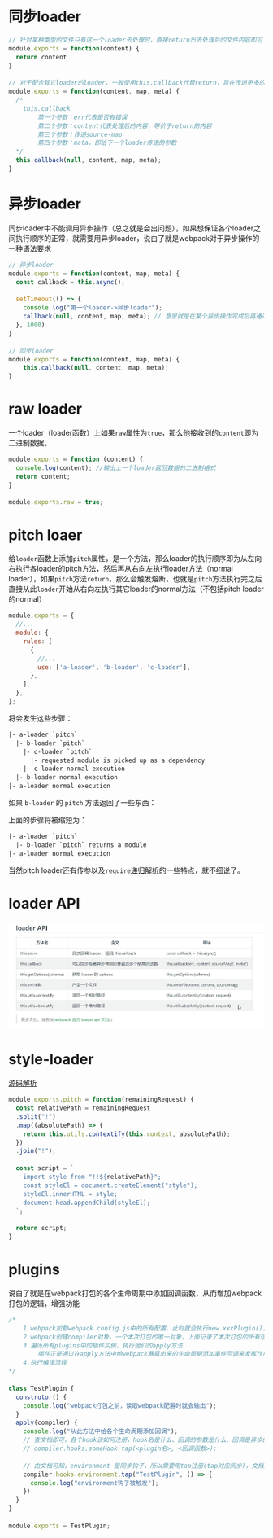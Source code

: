 # 同步loader

~~~js
// 针对某种类型的文件只有这一个loader去处理时，直接return出去处理后的文件内容即可
module.exports = function(content) {
  return content
}

// 对于配合其它loader的loader，一般使用this.callback代替return，旨在传递更多的信息给下一个loader
module.exports = function(content, map, meta) {
  /*
  	this.callback
  		第一个参数：err代表是否有错误
  		第二个参数：content代表处理后的内容，等价于return的内容
  		第三个参数：传递source-map
  		第四个参数：mata，即给下一个loader传递的参数
  */
  this.callback(null, content, map, meta);
}
~~~



# 异步loader

同步loader中不能调用异步操作（总之就是会出问题），如果想保证各个loader之间执行顺序的正常，就需要用异步loader，说白了就是webpack对于异步操作的一种语法要求

~~~js
// 异步loader
module.exports = function(content, map, meta) {
  const callback = this.async();
  
  setTimeout(() => {
    console.log("第一个loader->异步loader");
    callback(null, content, map, meta); // 意思就是在某个异步操作完成后再通过调用callback方法来触发下一个loader的执行
  }, 1000)
}

// 同步loader
module.exports = function(content, map, meta) {
	this.callback(null, content, map, meta);
}
~~~



# raw loader

一个loader（loader函数）上如果`raw`属性为`true`，那么他接收到的`content`即为二进制数据。

~~~js
module.exports = function (content) {
  console.log(content); //输出上一个loader返回数据的二进制格式
  return content;
}

module.exports.raw = true;
~~~



# pitch loaer

给`loader`函数上添加`pitch`属性，是一个方法，那么loader的执行顺序即为从左向右执行各loader的pitch方法，然后再从右向左执行loader方法（normal loader），如果`pitch`方法`return`，那么会触发熔断，也就是`pitch`方法执行完之后直接从此`loader`开始从右向左执行其它loader的normal方法（不包括pitch loader的normal）

~~~js
module.exports = {
  //...
  module: {
    rules: [
      {
        //...
        use: ['a-loader', 'b-loader', 'c-loader'],
      },
    ],
  },
};
~~~

将会发生这些步骤：

```diff
|- a-loader `pitch`
  |- b-loader `pitch`
    |- c-loader `pitch`
      |- requested module is picked up as a dependency
    |- c-loader normal execution
  |- b-loader normal execution
|- a-loader normal execution
```

如果 `b-loader` 的 `pitch` 方法返回了一些东西：

上面的步骤将被缩短为：

```diff
|- a-loader `pitch`
  |- b-loader `pitch` returns a module
|- a-loader normal execution
```

当然pitch loader还有传参以及`require`[递归解析](https://juejin.cn/post/7058652098174386213)的一些特点，就不细说了。



# loader API

![image-20230519151303721](image/loaderAPI.png)



# style-loader

[源码解析](https://github.com/jinrd123/style-loader-demo)

~~~js
module.exports.pitch = function(remainingRequest) {
  const relativePath = remainingRequest
  .split("!")
  .map((absolutePath) => {
    return this.utils.contextify(this.context, absolutePath);
  })
  .join("!");
  
  const script = `
  	import style from "!!${relativePath}";
  	const styleEl = document.createElement("style");
  	styleEl.innerHTML = style;
  	document.head.appendChild(styleEl);
  `;
  
  return script;
}
~~~



# plugins

说白了就是在webpack打包的各个生命周期中添加回调函数，从而增加webpack打包的逻辑，增强功能

~~~js
/*
	1.webpack加载webpack.config.js中的所有配置，此时就会执行new xxxPlugin()，执行插件的constructor
	2.webpack创建compiler对象，一个本次打包的唯一对象，上面记录了本次打包的所有信息，什么loader等等
	3.遍历所有plugins中的插件实例，执行他们的apply方法
		插件正是通过在apply方法中给webpack暴露出来的生命周期添加事件回调来发挥作用的
	4.执行编译流程
*/

class TestPlugin {
  construtor() {
    console.log("webpack打包之前，读取webpack配置时就会输出");
  }
  apply(compiler) {
    console.log("从此方法中给各个生命周期添加回调");
    // 查文档即可，各个hook该如何注册，hook名是什么、回调的参数是什么、回调是异步的还是同步的（并行的还是串行的）
    // compiler.hooks.someHook.tap(<plugin名>, <回调函数>);
    
    // 由文档可知，environment 是同步钩子，所以需要用tap注册(tap对应同步)，文档里这个钩子也没有参数，所以回调函数也没有参数（全查文档就完了）
    compiler.hooks.environment.tap("TestPlugin", () => {
      console.log("environment钩子被触发");
    })
  }
}

module.exports = TestPlugin;
~~~


